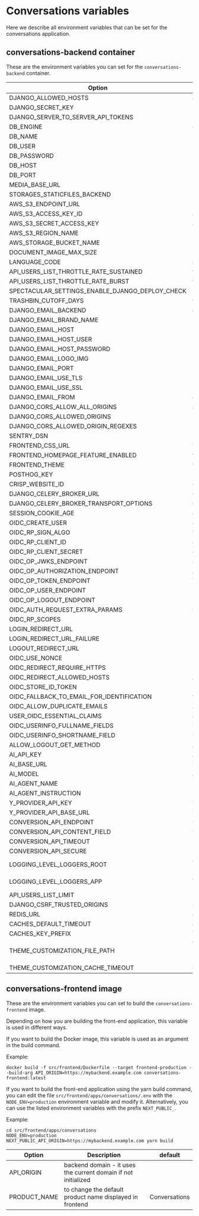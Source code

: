 # Conversations variables

Here we describe all environment variables that can be set for the conversations application.

## conversations-backend container

These are the environment variables you can set for the `conversations-backend` container.

| Option                                          | Description                                                                                                                       | default                                                 |
|-------------------------------------------------|-----------------------------------------------------------------------------------------------------------------------------------|---------------------------------------------------------|
| DJANGO_ALLOWED_HOSTS                            | allowed hosts                                                                                                                     | []                                                      |
| DJANGO_SECRET_KEY                               | secret key                                                                                                                        |                                                         |
| DJANGO_SERVER_TO_SERVER_API_TOKENS              |                                                                                                                                   | []                                                      |
| DB_ENGINE                                       | engine to use for database connections                                                                                            | django.db.backends.postgresql_psycopg2                  |
| DB_NAME                                         | name of the database                                                                                                              | conversations                                           |
| DB_USER                                         | user to authenticate with                                                                                                         | dinum                                                   |
| DB_PASSWORD                                     | password to authenticate with                                                                                                     | pass                                                    |
| DB_HOST                                         | host of the database                                                                                                              | localhost                                               |
| DB_PORT                                         | port of the database                                                                                                              | 5432                                                    |
| MEDIA_BASE_URL                                  |                                                                                                                                   |                                                         |
| STORAGES_STATICFILES_BACKEND                    |                                                                                                                                   | whitenoise.storage.CompressedManifestStaticFilesStorage |
| AWS_S3_ENDPOINT_URL                             | S3 endpoint                                                                                                                       |                                                         |
| AWS_S3_ACCESS_KEY_ID                            | access id for s3 endpoint                                                                                                         |                                                         |
| AWS_S3_SECRET_ACCESS_KEY                        | access key for s3 endpoint                                                                                                        |                                                         |
| AWS_S3_REGION_NAME                              | region name for s3 endpoint                                                                                                       |                                                         |
| AWS_STORAGE_BUCKET_NAME                         | bucket name for s3 endpoint                                                                                                       | conversations-media-storage                             |
| DOCUMENT_IMAGE_MAX_SIZE                         | maximum size of document in bytes                                                                                                 | 10485760                                                |
| LANGUAGE_CODE                                   | default language                                                                                                                  | en-us                                                   |
| API_USERS_LIST_THROTTLE_RATE_SUSTAINED          | throttle rate for api                                                                                                             | 180/hour                                                |
| API_USERS_LIST_THROTTLE_RATE_BURST              | throttle rate for api on burst                                                                                                    | 30/minute                                               |
| SPECTACULAR_SETTINGS_ENABLE_DJANGO_DEPLOY_CHECK |                                                                                                                                   | false                                                   |
| TRASHBIN_CUTOFF_DAYS                            | trashbin cutoff                                                                                                                   | 30                                                      |
| DJANGO_EMAIL_BACKEND                            | email backend library                                                                                                             | django.core.mail.backends.smtp.EmailBackend             |
| DJANGO_EMAIL_BRAND_NAME                         | brand name for email                                                                                                              |                                                         |
| DJANGO_EMAIL_HOST                               | host name of email                                                                                                                |                                                         |
| DJANGO_EMAIL_HOST_USER                          | user to authenticate with on the email host                                                                                       |                                                         |
| DJANGO_EMAIL_HOST_PASSWORD                      | password to authenticate with on the email host                                                                                   |                                                         |
| DJANGO_EMAIL_LOGO_IMG                           | logo for the email                                                                                                                |                                                         |
| DJANGO_EMAIL_PORT                               | port used to connect to email host                                                                                                |                                                         |
| DJANGO_EMAIL_USE_TLS                            | use tls for email host connection                                                                                                 | false                                                   |
| DJANGO_EMAIL_USE_SSL                            | use sstl for email host connection                                                                                                | false                                                   |
| DJANGO_EMAIL_FROM                               | email address used as sender                                                                                                      | from@example.com                                        |
| DJANGO_CORS_ALLOW_ALL_ORIGINS                   | allow all CORS origins                                                                                                            | false                                                   |
| DJANGO_CORS_ALLOWED_ORIGINS                     | list of origins allowed for CORS                                                                                                  | []                                                      |
| DJANGO_CORS_ALLOWED_ORIGIN_REGEXES              | list of origins allowed for CORS using regulair expressions                                                                       | []                                                      |
| SENTRY_DSN                                      | sentry host                                                                                                                       |                                                         |
| FRONTEND_CSS_URL                                | To add a external css file to the app                                                                                             |                                                         |
| FRONTEND_HOMEPAGE_FEATURE_ENABLED               | frontend feature flag to display the homepage                                                                                     | false                                                   |
| FRONTEND_THEME                                  | frontend theme to use                                                                                                             |                                                         |
| POSTHOG_KEY                                     | posthog key for analytics                                                                                                         |                                                         |
| CRISP_WEBSITE_ID                                | crisp website id for support                                                                                                      |                                                         |
| DJANGO_CELERY_BROKER_URL                        | celery broker url                                                                                                                 | redis://redis:6379/0                                    |
| DJANGO_CELERY_BROKER_TRANSPORT_OPTIONS          | celery broker transport options                                                                                                   | {}                                                      |
| SESSION_COOKIE_AGE                              | duration of the cookie session                                                                                                    | 60*60*12                                                |
| OIDC_CREATE_USER                                | create used on OIDC                                                                                                               | false                                                   |
| OIDC_RP_SIGN_ALGO                               | verification algorithm used OIDC tokens                                                                                           | RS256                                                   |
| OIDC_RP_CLIENT_ID                               | client id used for OIDC                                                                                                           | conversations                                           |
| OIDC_RP_CLIENT_SECRET                           | client secret used for OIDC                                                                                                       |                                                         |
| OIDC_OP_JWKS_ENDPOINT                           | JWKS endpoint for OIDC                                                                                                            |                                                         |
| OIDC_OP_AUTHORIZATION_ENDPOINT                  | Authorization endpoint for OIDC                                                                                                   |                                                         |
| OIDC_OP_TOKEN_ENDPOINT                          | Token endpoint for OIDC                                                                                                           |                                                         |
| OIDC_OP_USER_ENDPOINT                           | User endpoint for OIDC                                                                                                            |                                                         |
| OIDC_OP_LOGOUT_ENDPOINT                         | Logout endpoint for OIDC                                                                                                          |                                                         |
| OIDC_AUTH_REQUEST_EXTRA_PARAMS                  | OIDC extra auth parameters                                                                                                        | {}                                                      |
| OIDC_RP_SCOPES                                  | scopes requested for OIDC                                                                                                         | openid email                                            |
| LOGIN_REDIRECT_URL                              | login redirect url                                                                                                                |                                                         |
| LOGIN_REDIRECT_URL_FAILURE                      | login redirect url on failure                                                                                                     |                                                         |
| LOGOUT_REDIRECT_URL                             | logout redirect url                                                                                                               |                                                         |
| OIDC_USE_NONCE                                  | use nonce for OIDC                                                                                                                | true                                                    |
| OIDC_REDIRECT_REQUIRE_HTTPS                     | Require https for OIDC redirect url                                                                                               | false                                                   |
| OIDC_REDIRECT_ALLOWED_HOSTS                     | Allowed hosts for OIDC redirect url                                                                                               | []                                                      |
| OIDC_STORE_ID_TOKEN                             | Store OIDC token                                                                                                                  | true                                                    |
| OIDC_FALLBACK_TO_EMAIL_FOR_IDENTIFICATION       | faillback to email for identification                                                                                             | true                                                    |
| OIDC_ALLOW_DUPLICATE_EMAILS                     | Allow duplicate emails                                                                                                            | false                                                   |
| USER_OIDC_ESSENTIAL_CLAIMS                      | essential claims in OIDC token                                                                                                    | []                                                      |
| OIDC_USERINFO_FULLNAME_FIELDS                   | OIDC token claims to create full name                                                                                             | ["first_name", "last_name"]                             |
| OIDC_USERINFO_SHORTNAME_FIELD                   | OIDC token claims to create shortname                                                                                             | first_name                                              |
| ALLOW_LOGOUT_GET_METHOD                         | Allow get logout method                                                                                                           | true                                                    |
| AI_API_KEY                                      | AI key to be used for AI Base url                                                                                                 |                                                         |
| AI_BASE_URL                                     | OpenAI compatible AI base url                                                                                                     |                                                         |
| AI_MODEL                                        | AI Model to use                                                                                                                   |                                                         |
| AI_AGENT_NAME                                   | Name of the AI agent (useless)                                                                                                    | Conversations Assistant                                 |
| AI_AGENT_INSTRUCTION                            | Base instruction for the AI agent                                                                                                 | You are a helpful assistant                             |
| Y_PROVIDER_API_KEY                              | Y provider API key                                                                                                                |                                                         |
| Y_PROVIDER_API_BASE_URL                         | Y Provider url                                                                                                                    |                                                         |
| CONVERSION_API_ENDPOINT                         | Conversion API endpoint                                                                                                           | convert-markdown                                        |
| CONVERSION_API_CONTENT_FIELD                    | Conversion api content field                                                                                                      | content                                                 |
| CONVERSION_API_TIMEOUT                          | Conversion api timeout                                                                                                            | 30                                                      |
| CONVERSION_API_SECURE                           | Require secure conversion api                                                                                                     | false                                                   |
| LOGGING_LEVEL_LOGGERS_ROOT                      | default logging level. options are "DEBUG", "INFO", "WARN", "ERROR", "CRITICAL"                                                   | INFO                                                    |
| LOGGING_LEVEL_LOGGERS_APP                       | application logging level. options are "DEBUG", "INFO", "WARN", "ERROR", "CRITICAL"                                               | INFO                                                    |
| API_USERS_LIST_LIMIT                            | Limit on API users                                                                                                                | 5                                                       |
| DJANGO_CSRF_TRUSTED_ORIGINS                     | CSRF trusted origins                                                                                                              | []                                                      |
| REDIS_URL                                       | cache url                                                                                                                         | redis://redis:6379/1                                    |
| CACHES_DEFAULT_TIMEOUT                          | cache default timeout                                                                                                             | 30                                                      |
| CACHES_KEY_PREFIX                               | The prefix used to every cache keys.                                                                                              | conversations                                           |
| THEME_CUSTOMIZATION_FILE_PATH                   | full path to the file customizing the theme. An example is provided in src/backend/conversations/configuration/theme/default.json | BASE_DIR/conversations/configuration/theme/default.json |
| THEME_CUSTOMIZATION_CACHE_TIMEOUT               | Cache duration for the customization settings                                                                                     | 86400                                                   |


## conversations-frontend image

These are the environment variables you can set to build the `conversations-frontend` image.

Depending on how you are building the front-end application, this variable is used in different ways.

If you want to build the Docker image, this variable is used as an argument in the build command.

Example:

```
docker build -f src/frontend/Dockerfile --target frontend-production --build-arg API_ORIGIN=https://mybackend.example.com conversations-frontend:latest
``` 

If you want to build the front-end application using the yarn build command, you can edit the file `src/frontend/apps/conversations/.env` with the `NODE_ENV=production` environment variable and modify it. Alternatively, you can use the listed environment variables with the prefix `NEXT_PUBLIC_`.

Example:

```
cd src/frontend/apps/conversations
NODE_ENV=production NEXT_PUBLIC_API_ORIGIN=https://mybackend.example.com yarn build
```

| Option                                          | Description                                                                        | default                                                 |
|-------------------------------------------------|------------------------------------------------------------------------------------| ------------------------------------------------------- |
| API_ORIGIN                                      | backend domain - it uses the current domain if not initialized                     |                                                         |
| PRODUCT_NAME                                    | to change the default product name displayed in frontend                           | Conversations                                           |
